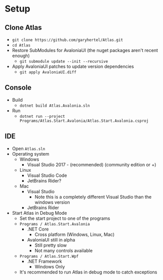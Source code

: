 # Setup

## Clone Atlas
- `git clone https://github.com/garyhertel/Atlas.git`
- `cd Atlas`
- Restore SubModules for AvaloniaUI (the nuget packages aren't recent enough)
  - `git submodule update --init --recursive`
- Apply AvaloniaUI patches to update version dependencies
  - `git apply AvaloniaUI.diff`
## Console
- Build
  - `dotnet build Atlas.Avalonia.sln`
- Run
  - `dotnet run --project Programs/Atlas.Start.Avalonia/Atlas.Start.Avalonia.csproj`
## IDE
- Open `Atlas.sln`
- Operating system
  - Windows
    - Visual Studio 2017 - (recommended) (community edition or +)
  - Linux
      - Visual Studio Code
      - JetBrains Rider?
  - Mac
      - Visual Studio
        - Note this is a completely different Visual Studio than the windows version
      - JetBrains Rider
- Start Atlas in Debug Mode
  - Set the start project to one of the programs
  - `Programs / Atlas.Start.Avalonia`
    - .NET Core
      - Cross platform (Windows, Linux, Mac)
    - AvaloniaUI still in alpha
      - Still pretty slow
      - Not many controls available
  - `Programs / Atlas.Start.Wpf`
    - .NET Framework
      - Windows Only
  - It's recommended to run Atlas in debug mode to catch exceptions
    
